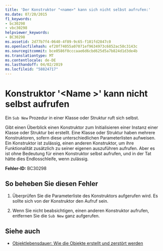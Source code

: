 ```yaml
---
title: 'Der Konstruktor "<name>" kann sich nicht selbst aufrufen:'
ms.date: 07/20/2015
f1_keywords:
- bc30298
- vbc30298
helpviewer_keywords:
- BC30298
ms.assetid: 2d77b7f4-0640-4f89-9c65-f101fd2847c0
ms.openlocfilehash: ef20f74055a07071ef9634973c6852ac58c3143c
ms.sourcegitcommit: bce0586f0cccaae6d6cbd625d5a7b824d1d3de4b
ms.translationtype: MT
ms.contentlocale: de-DE
ms.lasthandoff: 04/02/2019
ms.locfileid: "58824717"
---
```

# <a name="constructor-name-cannot-call-itself"></a>Konstruktor '\<Name >' kann nicht selbst aufrufen
Ein `Sub New` Prozedur in einer Klasse oder Struktur ruft sich selbst.  
  
 Gibt einen Überblick einen Konstruktor zum Initialisieren einer Instanz einer Klasse oder Struktur bei erstellt. Eine Klasse oder Struktur haben mehrere Konstruktoren, sofern diese unterschiedlichen Parameterlisten aufweisen. Ein Konstruktor ist zulässig, einen anderen Konstruktor, um ihre Funktionalität zusätzlich zu seiner eigenen auszuführen aufrufen. Aber es ist ohne Bedeutung für einen Konstruktor selbst aufrufen, und in der Tat hätte dies Endlosschleife, wenn zulässig.  
  
 **Fehler-ID:** BC30298  
  
## <a name="to-correct-this-error"></a>So beheben Sie diesen Fehler  
  
1.  Überprüfen Sie die Parameterliste des Konstruktors aufgerufen wird. Es sollte sich von der Konstruktor den Aufruf sein.  
  
2.  Wenn Sie nicht beabsichtigen, einen anderen Konstruktor aufrufen, entfernen Sie die `Sub New` ganz aufgerufen.  
  
## <a name="see-also"></a>Siehe auch

- [Objektlebensdauer: Wie die Objekte erstellt und zerstört werden](../../../visual-basic/programming-guide/language-features/objects-and-classes/object-lifetime-how-objects-are-created-and-destroyed.md)
